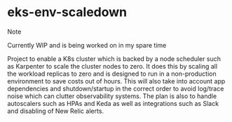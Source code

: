 # eks-env-scaledown

> [!NOTE]
> Currently WIP and is being worked on in my spare time

Project to enable a K8s cluster which is backed by a node scheduler such as Karpenter to scale the cluster nodes to zero.
It does this by scaling all the workload replicas to zero and is designed to run in a non-production environment to save costs out of hours.
This will also take into account app dependencies and shutdown/startup in the correct order to avoid log/trace noise which can clutter observability systems.
The plan is also to handle autoscalers such as HPAs and Keda as well as integrations such as Slack and disabling of New Relic alerts.